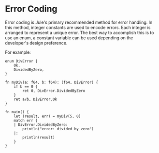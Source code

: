 # Error Coding
Error coding is Jule's primary recommended method for error handling. In this method, integer constants are used to encode errors. Each integer is arranged to represent a unique error. The best way to accomplish this is to use an enum, a constant variable can be used depending on the developer's design preference.

For example:
```jule
enum DivError {
    Ok,
    DividedByZero,
}

fn myDiv(a: f64, b: f64): (f64, DivError) {
    if b == 0 {
        ret 0, DivError.DividedByZero
    }
    ret a/b, DivError.Ok
}

fn main() {
    let (result, err) = myDiv(5, 0)
    match err {
    | DivError.DividedByZero:
        println("error: divided by zero")
    |:
        println(result)
    }
}
```